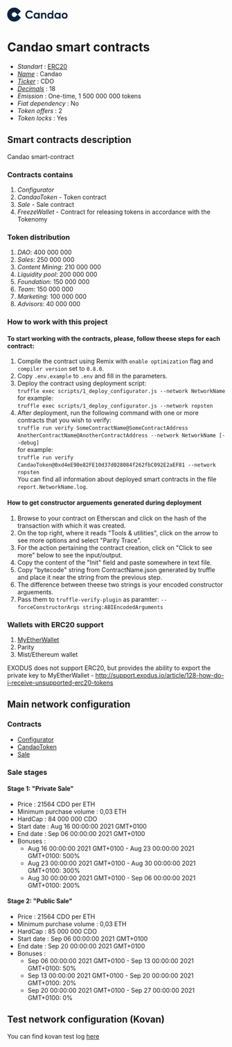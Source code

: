 ![Candao](logo.png "Candao Token")

# Candao smart contracts

* _Standart_        : [ERC20](https://github.com/ethereum/EIPs/blob/master/EIPS/eip-20.md)
* _[Name](https://github.com/ethereum/EIPs/blob/master/EIPS/eip-20.md#name)_            : Candao
* _[Ticker](https://github.com/ethereum/EIPs/blob/master/EIPS/eip-20.md#symbol)_          : CDO
* _[Decimals](https://github.com/ethereum/EIPs/blob/master/EIPS/eip-20.md#decimals)_        : 18
* _Emission_        : One-time, 1 500 000 000 tokens
* _Fiat dependency_ : No
* _Token offers_    : 2
* _Token locks_     : Yes

## Smart contracts description

Candao smart-contract

### Contracts contains
1. _Configurator_
2. _CandaoToken_ - Token contract
3. _Sale_ - Sale contract
4. _FreezeWallet_ - Contract for releasing tokens in accordance with the Tokenomy

### Token distribution
1. _DAO_: 400 000 000
2. _Sales_: 250 000 000
3. _Content Mining_: 210 000 000
4. _Liquidity pool_: 200 000 000
5. _Foundation_: 150 000 000
6. _Team_: 150 000 000
7. _Marketing_: 100 000 000
8. _Advisors_: 40 000 000

### How to work with this project
#### To start working with the contracts, please, follow theese steps for each contract:
1. Compile the contract using Remix with `enable optimization` flag and `compiler version` set to `0.8.0`.
2. Copy `.env.example` to `.env` and fill in the parameters.
2. Deploy the contract using deployment script:  
   ```truffle exec scripts/1_deploy_configurator.js --network NetworkName```  
   for example:  
   ```truffle exec scripts/1_deploy_configurator.js --network ropsten```
3. After deployment, run the following command with one or more contracts that you wish to verify:  
    ```truffle run verify SomeContractName@SomeContractAddress AnotherContractName@AnotherContractAddress --network NetworkName [--debug]```  
    for example:  
    ```truffle run verify  CandaoToken@0xd4eE90e82FE10d37d028084f262fbC092E2aEF81 --network ropsten```  
    You can find all information about deployed smart contracts in the file `report.NetworkName.log`.
#### How to get constructor arguements generated during deployment
1. Browse to your contract on Etherscan and click on the hash of the transaction with which it was created.
2. On the top right, where it reads "Tools & utilities", click on the arrow to see more options and select "Parity Trace".
3. For the action pertaining the contract creation, click on "Click to see more" below to see the input/output.
4. Copy the content of the "Init" field and paste somewhere in text file.
5. Copy "bytecode" string from ContractName.json generated by truffle and place it near the string from the previous step.
6. The difference between theese two strings is your encoded constructor arguements.
7. Pass them to `truffle-verify-plugin` as paramter: `--forceConstructorArgs string:ABIEncodedArguments`

### Wallets with ERC20 support
1. [MyEtherWallet](https://www.myetherwallet.com)
2. Parity
3. Mist/Ethereum wallet

EXODUS does not support ERC20, but provides the ability to export the private key to MyEtherWallet - http://support.exodus.io/article/128-how-do-i-receive-unsupported-erc20-tokens

## Main network configuration

### Contracts
* [Configurator](https://etherscan.io)
* [CandaoToken](https://etherscan.io)
* [Sale](https://etherscan.io)

### Sale stages
#### Stage 1: "Private Sale"
* Price                             : 21564 CDO per ETH
* Minimum purchase volume           : 0,03 ETH
* HardCap                           : 84 000 000 CDO
* Start date                        : Aug 16 00:00:00 2021 GMT+0100
* End date                          : Sep 06 00:00:00 2021 GMT+0100
* Bonuses                           :
    * Aug 16 00:00:00 2021 GMT+0100	- Aug 23 00:00:00 2021 GMT+0100: 500%
    * Aug 23 00:00:00 2021 GMT+0100	- Aug 30 00:00:00 2021 GMT+0100: 300%
    * Aug 30 00:00:00 2021 GMT+0100	- Sep 06 00:00:00 2021 GMT+0100: 200%

 
#### Stage 2: "Public Sale"
* Price                             : 21564 CDO per ETH
* Minimum purchase volume           : 0,03 ETH
* HardCap                           : 85 000 000 CDO
* Start date                        : Sep 06 00:00:00 2021 GMT+0100
* End date                          : Sep 20 00:00:00 2021 GMT+0100
* Bonuses                           :
    * Sep 06 00:00:00 2021 GMT+0100	- Sep 13 00:00:00 2021 GMT+0100: 50%
    * Sep 13 00:00:00 2021 GMT+0100	- Sep 20 00:00:00 2021 GMT+0100: 20%
    * Sep 20 00:00:00 2021 GMT+0100	- Sep 27 00:00:00 2021 GMT+0100: 0%

## Test network configuration (Kovan)
You can find kovan test log [here](docs/kovan.log.md)


